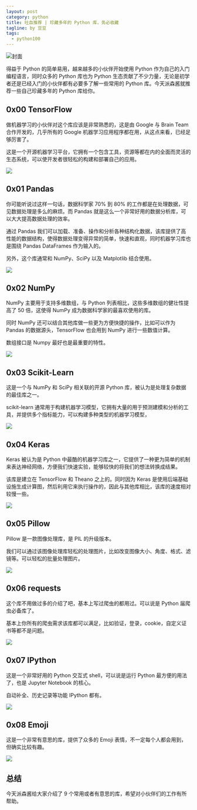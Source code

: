 ```yaml
---
layout: post
category: python
title: 吐血推荐 | 珍藏多年的 Python 库，务必收藏
tagline: by 豆豆
tags: 
  - python100
---
```


![封面](http://www.justdopython.com/assets/images/2021/06/lib/000.png)

得益于 Python 的简单易用，越来越多的小伙伴开始使用 Python 作为自己的入门编程语言，同时众多的 Python 库也为 Python 生态贡献了不少力量，无论是初学者还是已经入门的小伙伴都有必要多了解一些常用的 Python 库。今天派森酱就推荐一些自己珍藏多年的 Python 库给你。

<!--more-->

## 0x00 TensorFlow

做机器学习的小伙伴对这个库应该是非常熟悉的，这是由 Google 与 Brain Team 合作开发的，几乎所有的 Google 机器学习应用程序都在用，从这点来看，已经足够厉害了。

这是一个开源机器学习平台，它拥有一个包含工具，资源等都在内的全面而灵活的生态系统，可以使开发者很轻松的构建和部署自己的应用。

![](http://www.justdopython.com/assets/images/2021/06/lib/001.png)

## 0x01 Pandas

你可能听说过这样一句话，数据科学家 70% 到 80% 的工作都是在处理数据，可见数据处理是多么的麻烦。而 Pandas 就是这么一个非常好用的数据分析库，可以大大提高数据处理的效率。

通过 Pandas 我们可以加载、准备、操作和分析各种结构化数据，该库提供了高性能的数据结构，使得数据处理变得异常的简单，快速和直观，同时机器学习库也是围绕 Pandas DataFrames 作为输入的。

另外，这个库通常和 NumPy、SciPy 以及 Matplotlib 结合使用。

![](http://www.justdopython.com/assets/images/2021/06/lib/002.png)

## 0x02 NumPy

NumPy 主要用于支持多维数组，与 Python 列表相比，这些多维数组的健壮性提高了 50 倍，这使得 NumPy 成为数据科学家的最喜欢使用的库。

同时 NumPy 还可以结合其他库做一些更为方便快捷的操作，比如可以作为 Pandas 的数据源头，TensorFlow 也会用到 NumPy 进行一些数值计算。

数组接口是 Numpy 最好也是最重要的特性。

![](http://www.justdopython.com/assets/images/2021/06/lib/003.png)

## 0x03 Scikit-Learn

这是一个与 NumPy 和 SciPy 相关联的开源 Python 库，被认为是处理复杂数据的最佳库之一。

scikit-learn 通常用于构建机器学习模型，它拥有大量的用于预测建模和分析的工具，并提供多个指标能力，可以构建多种类型的机器学习模型，

![](http://www.justdopython.com/assets/images/2021/06/lib/004.png)

## 0x04 Keras

Keras 被认为是 Python 中最酷的机器学习库之一，它提供了一种更为简单的机制来表达神经网络，方便我们快速实验，能够较快的将我们的想法转换成结果。

该库是建立在 TensorFlow 和 Theano 之上的。同时因为 Keras 是使用后端基础设施生成计算图，然后利用它来执行操作的，因此与其他库相比，该库的速度相对较慢一些。

![](http://www.justdopython.com/assets/images/2021/06/lib/005.png)

## 0x05 Pillow

Pillow 是一款图像处理库，是 PIL 的升级版本。

我们可以通过该图像处理库轻松的处理图片，比如改变图像大小、角度、格式、滤镜等。可以轻松的批量处理图片。

![](http://www.justdopython.com/assets/images/2021/06/lib/006.png)

## 0x06 requests

这个库不用做过多的介绍了吧，基本上写过爬虫的都用过。可以说是 Python 届爬虫必备库了。

基本上你所有的爬虫需求该库都可以满足，比如验证，登录，cookie，自定义证书等都不是问题。

![](http://www.justdopython.com/assets/images/2021/06/lib/007.jpeg)

## 0x07 IPython

这是一个非常好用的 Python 交互式 shell，可以说是运行 Python 最方便的用法了，也是 Jupyter Notebook 的核心。

自动补全、历史记录等功能 IPython 都有。

![](http://www.justdopython.com/assets/images/2021/06/lib/008.jpeg)

## 0x08 Emoji

这是一个非常有意思的库，提供了众多的 Emoji 表情，不一定每个人都会用到，但确实比较有趣。

![](http://www.justdopython.com/assets/images/2021/06/lib/009.png)

## 总结

今天派森酱给大家介绍了 9 个常用或者有意思的库，希望对小伙伴们的工作有所帮助。